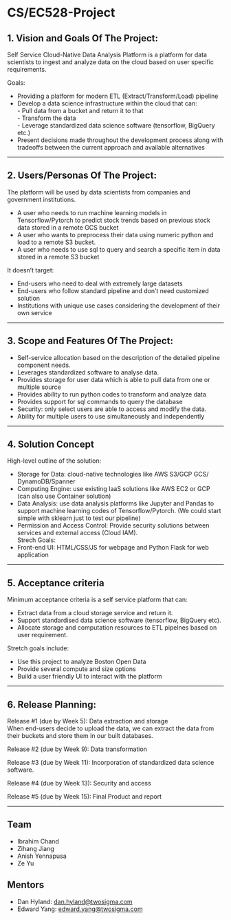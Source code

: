 # CS/EC528-Project

## 1. Vision and Goals Of The Project:

Self Service Cloud-Native Data Analysis Platform is a platform for data scientists to ingest and analyze data on the cloud based on user specific requirements.

Goals:
- Providing a platform for modern ETL (Extract/Transform/Load) pipeline  
- Develop a data science infrastructure within the cloud that can:  
                - Pull data from a bucket and return it to that   
                - Transform the data  
                - Leverage standardized data science software (tensorflow, BigQuery etc.)  
- Present decisions made throughout the development process along with tradeoffs between the current approach and available alternatives  


** **

## 2. Users/Personas Of The Project:
The platform will be used by data scientists from companies and government institutions.
- A user who needs to run machine learning models in Tensorflow/Pytorch to predict stock trends based on previous stock data stored in a remote GCS bucket  
- A user who wants to preprocess their data using numeric python and load to a remote S3 bucket.
- A user who needs to use sql to query and search a specific item in data stored in a remote S3 bucket  


It doesn’t target:
- End-users who need to deal with extremely large datasets
- End-users who follow standard pipeline and don’t need customized solution
- Institutions with unique use cases considering the development of their own service


** **

## 3.   Scope and Features Of The Project:

- Self-service allocation based on the description of the detailed pipeline component needs.
- Leverages standardized software to analyse data.
- Provides storage for user data which is able to pull data from one or multiple source
- Provides ability to run python codes to transform and analyze data
- Provides support for sql commands to query the database
- Security: only select users are able to access and modify the data.
- Ability for multiple users to use simultaneously and independently


** **

## 4. Solution Concept
High-level outline of the solution:
- Storage for Data: cloud-native technologies like AWS S3/GCP GCS/ DynamoDB/Spanner
- Computing Engine: use existing IaaS solutions like AWS EC2 or GCP (can also use Container solution) 
- Data Analysis: use data analysis platforms like Jupyter and Pandas to support machine learning codes of Tensorflow/Pytorch. (We could start simple with sklearn just to test our pipeline)
- Permission and Access Control: Provide security solutions between services and external access (Cloud IAM).  
Strech Goals:
- Front-end UI: HTML/CSS/JS for webpage and  Python Flask for web application

** **
## 5. Acceptance criteria
Minimum acceptance criteria is a self service platform that can:  
- Extract data from a cloud storage service and return it.
- Support standardised data science software (tensorflow, BigQuery etc).
- Allocate storage and computation resources to ETL pipelnes based on user requirement.


Stretch goals include:
- Use this project to analyze Boston Open Data
- Provide several compute and size options
- Build a user friendly UI to interact with the platform

** **

## 6.  Release Planning:
Release #1 (due by Week 5):
Data extraction and storage  
When end-users decide to upload the data, we can extract the data from their buckets and store them in our built databases.

Release #2 (due by Week 9):
Data transformation

Release #3 (due by Week 11):
Incorporation of standardized data science software.

Release #4 (due by Week 13):
Security and access

Release #5 (due by Week 15):
Final Product and report

** **
## Team
- Ibrahim Chand
- Zihang Jiang
- Anish Yennapusa
- Ze Yu

## Mentors
- Dan Hyland: dan.hyland@twosigma.com
- Edward Yang: edward.yang@twosigma.com
